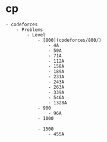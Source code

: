 # cp

    - codeforces
        - Problems
            - Level 
                - [800](codeforces/800/)
                    - 4A
                    - 50A
                    - 71A
                    - 112A
                    - 158A
                    - 189A
                    - 231A
                    - 243A
                    - 263A
                    - 339A
                    - 546A
                    - 1328A
                - 900 
                    - 96A
                - 1000
                    
                - 1500 
                    - 455A